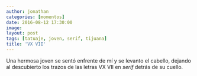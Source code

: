 ```yaml
---
author: jonathan
categories: [momentos]
date: 2016-08-12 17:30:00
image: 
layout: post
tags: [tatuaje, joven, serif, tijuana]
title: 'VX VII'
---
```


Una hermosa joven se sentó enfrente de mí y se levanto el cabello, dejando al descubierto los trazos de las letras VX VII en *serif* detrás de su cuello.
